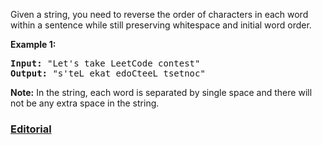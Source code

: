 Given a string, you need to reverse the order of characters in each word within a sentence while still preserving whitespace and initial word order.

**Example 1:**
<pre>
<b>Input:</b> "Let's take LeetCode contest"
<b>Output:</b> "s'teL ekat edoCteeL tsetnoc"
</pre>

**Note:** In the string, each word is separated by single space and there will not be any extra space in the string.

### [Editorial](https://leetcode.com/articles/reverse-words-in-a-string/)
